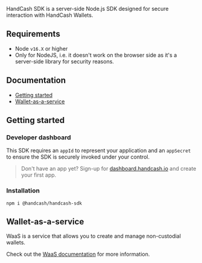HandCash SDK is a server-side Node.js SDK designed for secure interaction with HandCash Wallets.

## Requirements

-   Node `v16.X` or higher
-   Only for NodeJS, i.e. it doesn't work on the browser side as it's a server-side library for security reasons.

## Documentation

-   [Getting started](#getting-started)
-   [Wallet-as-a-service](#Wallet-as-a-service)

## Getting started

### Developer dashboard

This SDK requires an `appId` to represent your application and an `appSecret` to ensure the SDK is securely invoked under your control.

> Don't have an app yet? Sign-up for [dashboard.handcash.io](https://dashboard.handcash.io) and create your first app.

### Installation

`npm i @handcash/handcash-sdk`

## Wallet-as-a-service

WaaS is a service that allows you to create and manage non-custodial wallets.

Check out the [WaaS documentation](docs/WAAS.md) for more information.
